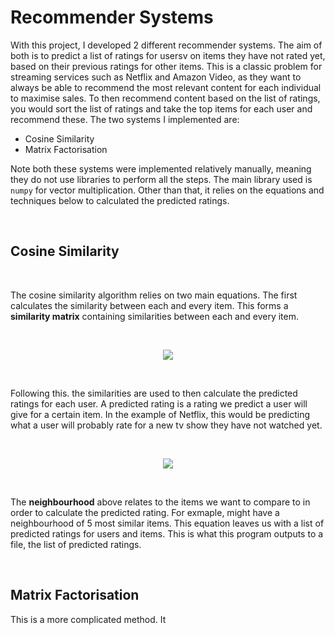 # Recommender Systems

With this project, I developed 2 different recommender systems. The aim of both is to predict a list of ratings for usersv on items they have not rated yet, based on their previous ratings for other items. This is a classic problem for streaming services such as Netflix and Amazon Video, as they want to always be able to recommend the most relevant content for each individual to maximise sales. To then recommend content based on the list of ratings, you would sort the list of ratings and take the top items for each user and recommend these. The two systems I implemented are:

- Cosine Similarity
- Matrix Factorisation

Note both these systems were implemented relatively manually, meaning they do not use libraries to perform all the steps. The main library used is `numpy` for vector multiplication. Other than that, it relies on the equations and techniques below to calculated the predicted ratings.

</br>

## Cosine Similarity

</br>

The cosine similarity algorithm relies on two main equations. The first calculates the similarity between each and every item. This forms a **similarity matrix** containing similarities between each and every item. 

</br>

<p align="center">
  <img src="https://github.com/oranbramble/Recommender-Systems/assets/56357864/3425bd18-2367-40c9-b428-5d4032d756c7">
</p>

</br>

Following this. the similarities are used to then calculate the predicted ratings for each user. A predicted rating is a rating we predict a user will give for a certain item. In the example of Netflix, this would be predicting what a user will probably rate for a new tv show they have not watched yet.

</br>

<p align="center">
  <img src="https://github.com/oranbramble/Recommender-Systems/assets/56357864/3e6d92cb-361d-4979-aa1d-e535339a6ea6">
</p>

</br>

The **neighbourhood** above relates to the items we want to compare to in order to calculate the predicted rating. For exmaple, might have a neighbourhood of 5 most similar items. This equation leaves us with a list of predicted ratings for users and items. This is what this program outputs to a file, the list of predicted ratings. 

</br> 

## Matrix Factorisation

This is a more complicated method. It 
